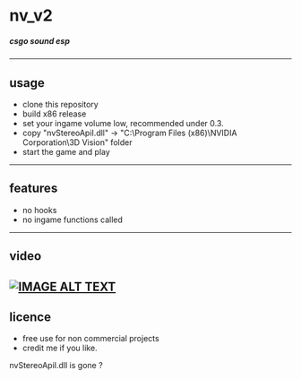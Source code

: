 # nv_v2
##### csgo sound esp
----
## usage
* clone this repository
* build x86 release
* set your ingame volume low, recommended under 0.3.
* copy "nvStereoApiI.dll" -> "C:\Program Files (x86)\NVIDIA Corporation\3D Vision\" folder
* start the game and play

----
## features
* no hooks
* no ingame functions called
----
## video
[![IMAGE ALT TEXT](https://i.ytimg.com/vi/LRcZQIf_0O0/maxresdefault.jpg)](https://www.youtube.com/watch?v=LRcZQIf_0O0 "CSGO sound esp")
----
## licence
* free use for non commercial projects
* credit me if you like.

nvStereoApiI.dll is gone ?
